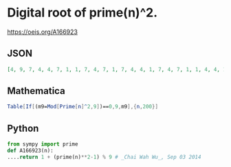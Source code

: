 # Digital root of prime\(n\)^2\.
https://oeis.org/A166923
## JSON
```JSON
[4, 9, 7, 4, 4, 7, 1, 1, 7, 4, 7, 1, 7, 4, 4, 1, 7, 4, 7, 1, 1, 4, 4, 1, 4, 4, 7, 1, 1, 7, 1, 7, 4, 7, 7, 4, 7, 1, 7, 4, 1, 1, 4, 7, 1, 1, 7, 4, 4, 7, 1, 7, 4, 1, 7, 4, 1, 1, 4, 4, 7, 7, 1, 7, 4, 4, 4, 7, 7, 4, 4, 1, 4, 7, 1, 7, 4, 1, 7, 7, 7, 4, 1, 1, 4, 4, 1, 4, 4, 7, 1, 4, 1, 7, 7, 1, 7, 1, 1, 1, 4, 1, 7, 4, 7]
```
## Mathematica
```Mathematica
Table[If[(m9=Mod[Prime[n]^2,9])==0,9,m9],{n,200}]
```
## Python
```Python
from sympy import prime
def A166923(n):
....return 1 + (prime(n)**2-1) % 9 # _Chai Wah Wu_, Sep 03 2014
```
